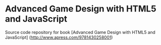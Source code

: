 # Advanced Game Design with HTML5 and JavaScript
Source code repository for book [Advanced Game Design with HTML5 and JavaScript]
(http://www.apress.com/9781430258001)